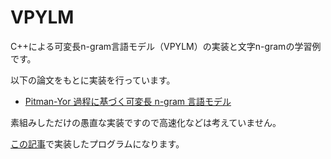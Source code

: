 # VPYLM

C++による可変長n-gram言語モデル（VPYLM）の実装と文字n-gramの学習例です。

以下の論文をもとに実装を行っています。

- [Pitman-Yor 過程に基づく可変長 n-gram 言語モデル](http://chasen.org/~daiti-m/paper/nl178vpylm.pdf)

素組みしただけの愚直な実装ですので高速化などは考えていません。

[この記事](http://musyoku.github.io/2016/07/28/Pitman-Yor%E9%81%8E%E7%A8%8B%E3%81%AB%E5%9F%BA%E3%81%A5%E3%81%8F%E5%8F%AF%E5%A4%89%E9%95%B7n-gram%E8%A8%80%E8%AA%9E%E3%83%A2%E3%83%87%E3%83%AB/)で実装したプログラムになります。